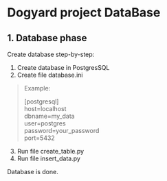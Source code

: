 # Dogyard project DataBase

## 1. Database phase

Create database step-by-step:
1. Create database in PostgresSQL
2. Create file database.ini 

>Example:
>
>[postgresql]  
host=localhost  
dbname=my_data  
user=postgres  
password=your_password  
port=5432

3. Run file create_table.py
4. Run file insert_data.py

Database is done.
